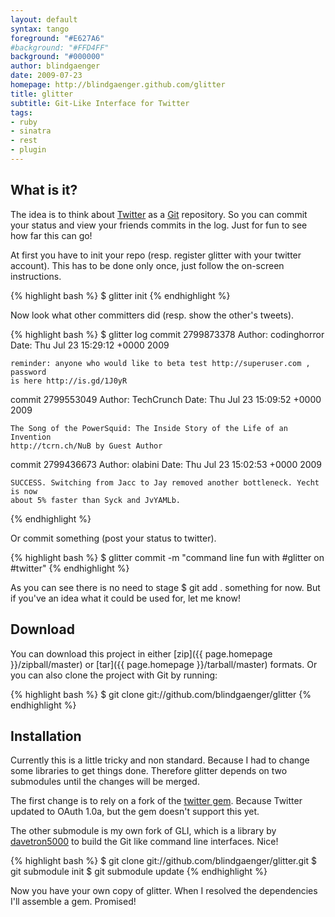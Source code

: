 ```yaml
---
layout: default
syntax: tango
foreground: "#E627A6"
#background: "#FFD4FF"
background: "#000000"
author: blindgaenger
date: 2009-07-23
homepage: http://blindgaenger.github.com/glitter
title: glitter
subtitle: Git-Like Interface for Twitter
tags:
- ruby
- sinatra
- rest
- plugin
---
```


What is it?
------------

The idea is to think about [Twitter](http://www.twitter.com/) as a 
[Git](http://git-scm.com/) repository. So you can commit your status and view 
your friends commits in the log. Just for fun to see how far this can go!

At first you have to init your repo (resp. register glitter with your twitter 
account). This has to be done only once, just follow the on-screen instructions. 

{% highlight bash %}
$ glitter init
{% endhighlight %}

Now look what other committers did (resp. show the other's tweets).

{% highlight bash %}
$ glitter log
commit 2799873378
Author: codinghorror <Jeff Atwood>
Date:   Thu Jul 23 15:29:12 +0000 2009

    reminder: anyone who would like to beta test http://superuser.com , password
    is here http://is.gd/1J0yR

commit 2799553049
Author: TechCrunch <Michael Arrington>
Date:   Thu Jul 23 15:09:52 +0000 2009

    The Song of the PowerSquid: The Inside Story of the Life of an Invention 
    http://tcrn.ch/NuB by Guest Author

commit 2799436673
Author: olabini <Ola Bini>
Date:   Thu Jul 23 15:02:53 +0000 2009

    SUCCESS. Switching from Jacc to Jay removed another bottleneck. Yecht is now
    about 5% faster than Syck and JvYAMLb.

{% endhighlight %}

Or commit something (post your status to twitter).

{% highlight bash %}
$ glitter commit -m "command line fun with #glitter on #twitter"
{% endhighlight %}

As you can see there is no need to stage <span class="highlight">$ git add .</span>
something for now. But if you've an idea what it could be used for, let me know! 


Download
--------

You can download this project in either [zip]({{ page.homepage }}/zipball/master) 
or [tar]({{ page.homepage }}/tarball/master) formats. Or you can also clone the 
project with Git by running:

{% highlight bash %}
$ git clone git://github.com/blindgaenger/glitter
{% endhighlight %}


Installation
------------

Currently this is a little tricky and non standard. Because I had to change some 
libraries to get things done. Therefore glitter depends on two submodules until the 
changes will be merged.

The first change is to rely on a fork of the [twitter gem](http://github.com/jnunemaker/twitter).
Because Twitter updated to OAuth 1.0a, but the gem doesn't support this yet.

The other submodule is my own fork of GLI, which is a library by 
[davetron5000](http://davetron5000.github.com/) to build the Git like command 
line interfaces. Nice!

{% highlight bash %}
$ git clone git://github.com/blindgaenger/glitter.git
$ git submodule init
$ git submodule update
{% endhighlight %}

Now you have your own copy of glitter. When I resolved the dependencies I'll 
assemble a gem. Promised! 


